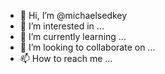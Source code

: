 - 👋 Hi, I’m @michaelsedkey
- 👀 I’m interested in ...
- 🌱 I’m currently learning ...
- 💞️ I’m looking to collaborate on ...
- 📫 How to reach me ...

<!---
michaelsedkey/michaelsedkey is a ✨ special ✨ repository because its `README.md` (this file) appears on your GitHub profile.
You can click the Preview link to take a look at your changes.
--->
